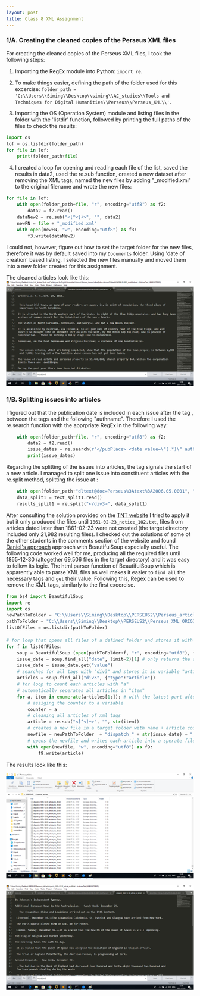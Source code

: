 ```yaml
---
layout: post
title: Class 8 XML Assignment
---
```


### 1/A. Creating the cleaned copies of the Perseus XML files
For creating the cleaned copies of the Perseus XML files, I took the following steps:  

1. Importing the RegEx module into Python: `import re`.  

2. To make things easier, defining the path of the folder used for this excercise: `folder_path = 'C:\\Users\\Siming\\Desktop\\siming\\AC_studies\\Tools and Techniques for Digital Humanities\\Perseus\\Perseus_XML\\'`.  

3. Importing the OS (Operation System) module and listing files in the folder with the 'listdir' function, followed by printing the full paths of the files to check the results:  
```python
import os
lof = os.listdir(folder_path)
for file in lof:
    print(folder_path+file)
```
    
4. I created a loop for opening and reading each file of the list, saved the results in data2, used the re.sub function, 
created a new dataset after removing the XML tags, named the new files by adding "_modified.xml" to the original filename 
and wrote the new files:
```python
for file in lof:
    with open(folder_path+file, "r", encoding="utf8") as f2:
        data2 = f2.read()
    dataNew2 = re.sub("<[^<]+>", "", data2)
    newFN = file + "_modified.xml"
    with open(newFN, "w", encoding="utf8") as f3:
        f3.write(dataNew2)
```

I could not, however, figure out how to set the target folder for the new files, therefore it was by default saved into my
`Documents` folder. Using 'date of creation' based listing, I selected the new files manually and moved them into a new folder
created for this assignment.  

The cleaned articles look like this:
![](/img/cleaned_xml.png)


### 1/B. Splitting issues into articles
I figured out that the publication date is included in each issue after the tag <date value>, between the tags </pubPlace> and the following "authname". Therefore I used the re.search function with the apprpriate RegEx in the following way:  
```python
    with open(folder_path+file, "r", encoding="utf8") as f2:
        data2 = f2.read()
        issue_dates = re.search(r"</pubPlace> <date value=\"(.*)\" authname", data2).group(1)
        print(issue_dates)
```  
Regarding the splitting of the issues into articles, the tag <div3> signals the start of a new article. I managed to split one issue into
constituent articles with the re.split method, splitting the issue at </div3>:  
```python
    with open(folder_path+"dltext@doc=Perseus%3Atext%3A2006.05.0001", "r", encoding="utf8") as text_split1:
    data_split1 = text_split1.read()
    results_split1 = re.split("</div3>", data_split1)
```    
After consulting the solution provided on the [TNT website](https://univie-tnt-2019.github.io/08/) I tried to apply it but it only produced the files until `1861-02-23_notice_102.txt`, files from articles dated later than 1861-02-23 were not created (the target directory included only 21,982 resulting files). I checked out the solutions of some of the other students in the comments section of the website and found [Daniel's approach](https://starlord32.github.io/2019-05-17-text-markup-xml-python/) approach with BeautifulSoup especially useful.  The following code worked well for me, producing all the required files until 1865-12-30 (altogether 69,506 files in the target directory) and it was easy to follow its logic. The html.parser function of BeautifulSoup which is apparently able to parse XML files as well makes it easier to `find_all` the necessary tags and `get` their value. Following this, Regex can be used to remove the XML tags, similarly to the first excercise.  

```python
from bs4 import BeautifulSoup
import re
import os
newPathToFolder = "C:\\Users\\Siming\\Desktop\\PERSEUS2\\Perseus_articles\\"
pathToFolder = "C:\\Users\\Siming\\Desktop\\PERSEUS2\\Perseus_XML_ORIGINAL\\"
listOfFiles = os.listdir(pathToFolder)

# for loop that opens all files of a defined folder and stores it with BeautifulSoup in variable soup
for f in listOfFiles:
    soup = BeautifulSoup (open(pathToFolder+f, "r", encoding="utf8"), features="html.parser")
    issue_date = soup.find_all("date", limit=2)[1] # only returns the second match
    issue_date = issue_date.get("value")
    # searches for all tags with "div3" and stores it in variable "articles"
    articles = soup.find_all("div3", {"type":"article"})
    # for loop to count each articles with "a"
    # automatically seperates all articles in "item"
    for a, item in enumerate(articles[1:]): # with the latest part after articles the counter starts at 1 instead of 0
        # assiging the counter to a variable
        counter = a
        # cleaning all articles of xml tags
        article = re.sub("<[^<]+>", "", str(item))
        # creates a new file in a target folder with name + article counter + name + issue_date + txt file
        newfile = newPathToFolder  + "dispatch_" + str(issue_date) + "_article_no_" + str(counter) + ".txt"
        # opens the newfile and writes each article into a sperate file
        with open(newfile, "w", encoding="utf8") as f9:
            f9.write(article)
```  
The results look like this:  


![](/img/dispatch_articles_list.png)  


![](/img/dispatch_article.png)
